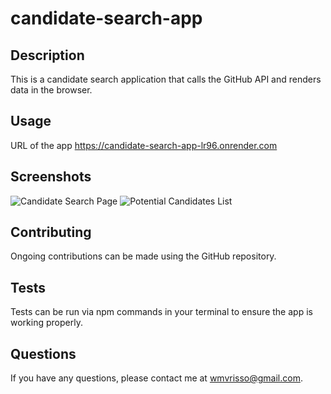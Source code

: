 # candidate-search-app

## Description

This is a candidate search application that calls the GitHub API and renders data in the browser.

## Usage

URL of the app https://candidate-search-app-lr96.onrender.com

## Screenshots

![Candidate Search Page](src/assets/screenshot-candidate-search.png)
![Potential Candidates List](src/assets/screenshot-potential-candidates.png)

## Contributing

Ongoing contributions can be made using the GitHub repository.

## Tests

Tests can be run via npm commands in your terminal to ensure the app is working properly.

## Questions

If you have any questions, please contact me at wmvrisso@gmail.com.
